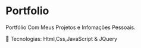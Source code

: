 # Portfolio
Portfólio Com Meus Projetos e Infomações Pessoais.

📌 Tecnologias:
Html,Css,JavaScript & JQuery
